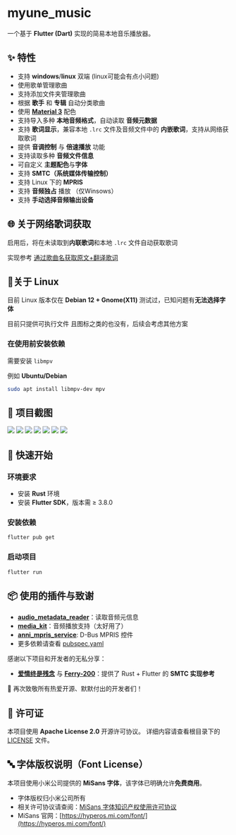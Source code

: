 # myune\_music

一个基于 **Flutter (Dart)** 实现的简易本地音乐播放器。

## ✨ 特性
* 支持 **windows**/**linux** 双端 (linux可能会有点小问题)
* 使用歌单管理歌曲
* 支持添加文件夹管理歌曲
* 根据 **歌手** 和 **专辑** 自动分类歌曲
* 使用 [**Material 3**](https://m3.material.io/) 配色
* 支持导入多种 **本地音频格式**，自动读取 **音频元数据**
* 支持 **歌词显示**，兼容本地 `.lrc` 文件及音频文件中的 **内嵌歌词**，支持从网络获取歌词
* 提供 **音调控制** 与 **倍速播放** 功能
* 支持读取多种 **音频文件信息**
* 可自定义 **主题配色**与**字体**
* 支持 **SMTC（系统媒体传输控制）**
* 支持 Linux 下的 **MPRIS**
* 支持 **音频独占** 播放 （仅Winsows）
* 支持 **手动选择音频输出设备**

## 🌐 关于网络歌词获取

启用后，将在未读取到**内联歌词**和本地 `.lrc` 文件自动获取歌词

实现参考 [通过歌曲名获取原文+翻译歌词](https://www.showby.top/archives/624)

## 🔧关于 Linux

目前 Linux 版本仅在 **Debian 12 + Gnome(X11)** 测试过，已知问题有**无法选择字体**

目前只提供可执行文件 且图标之类的也没有，后续会考虑其他方案

### 在使用前安装依赖

需要安装 `libmpv`

例如 **Ubuntu/Debian**

``` bash
sudo apt install libmpv-dev mpv 
```

## 📸 项目截图
![](screenshot/0ed4c6045d9d5ec7ffbb1e2d37fbc082.png)
![](screenshot/80b1797d1eeffb5e676c999e9111c29e.png)
![](screenshot/b9c1ea02a032da463abe86ec6fbedbe4.png) 
![](screenshot/8525ee8949583b6648132a43849dbab3.png)
![](screenshot/a55adee800e474ac31f5ea79a36f2a57.png)
![](screenshot/43b5446daf9a740ea7cf7b596f2bad1f.png)
![](screenshot/8ee8249892e86a396a181306406e3a9d.png) 

## 🚀 快速开始

### 环境要求

* 安装 **Rust** 环境
* 安装 **Flutter SDK**，版本需 ≥ 3.8.0

### 安装依赖

```bash
flutter pub get
```

### 启动项目

```bash
flutter run
```

## 📦 使用的插件与致谢

* [**audio\_metadata\_reader**](https://pub.dev/packages/audio_metadata_reader)：读取音频元信息
* [**media_kit**](https://pub.dev/packages/media_kit)：音频播放支持（太好用了）
* [**anni\_mpris\_service**](https://pub.dev/packages/anni_mpris_service): D-Bus MPRIS 控件
* 更多依赖请查看 [pubspec.yaml](pubspec.yaml)

感谢以下项目和开发者的无私分享：

* [**爱情终是残念**](https://aqzscn.cn/archives/flutter-smtc) 与 [**Ferry-200**](https://github.com/Ferry-200/coriander_player)：提供了 Rust + Flutter 的 **SMTC 实现参考**

🙏 再次致敬所有热爱开源、默默付出的开发者们！

## 📄 许可证

本项目使用 **Apache License 2.0** 开源许可协议。
详细内容请查看根目录下的 [LICENSE](/LICENSE) 文件。

## 🔤 字体版权说明（Font License）

本项目使用小米公司提供的 **MiSans 字体**，该字体已明确允许**免费商用**。

* 字体版权归小米公司所有
* 相关许可协议请查阅：[MiSans 字体知识产权使用许可协议](https://hyperos.mi.com/font-download/MiSans%E5%AD%97%E4%BD%93%E7%9F%A5%E8%AF%86%E4%BA%A7%E6%9D%83%E8%AE%B8%E5%8F%AF%E5%8D%8F%E8%AE%AE.pdf)
* MiSans 官网：[https://hyperos.mi.com/font/](https://hyperos.mi.com/font/)
